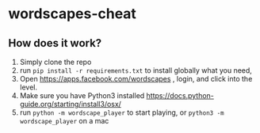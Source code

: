 # wordscapes-cheat

## How does it work?

1. Simply clone the repo
2. run `pip install -r requirements.txt` to install globally what you need,
3. Open https://apps.facebook.com/wordscapes , login, and click into the level.
4. Make sure you have Python3 installed https://docs.python-guide.org/starting/install3/osx/
5. run `python -m wordscape_player` to start playing, or `python3 -m wordscape_player` on a mac
